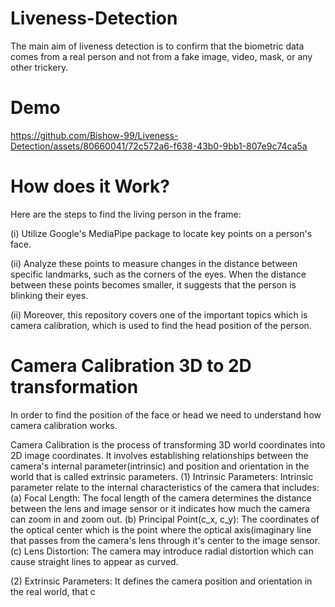 # Liveness-Detection
The main aim of liveness detection is to confirm that the biometric data comes from a real person and not from a fake image, video, mask, or any other trickery.

# Demo
https://github.com/Bishow-99/Liveness-Detection/assets/80660041/72c572a6-f638-43b0-9bb1-807e9c74ca5a

# How does it Work?
Here are the steps to find the living person in the frame:

(i) Utilize Google's MediaPipe package to locate key points on a person's face.

(ii) Analyze these points to measure changes in the distance between specific landmarks, such as the corners of the eyes. When the distance between these points becomes smaller, 
it suggests that the person is blinking their eyes.

(ii) Moreover, this repository covers one of the important topics which is camera calibration, which is used to find the head position of the person.

# Camera Calibration 3D to 2D transformation
In order to find the position of the face or head we need to understand how camera calibration works.

Camera Calibration is the process of transforming 3D world coordinates into 2D image coordinates. It involves establishing relationships between the camera's internal parameter(intrinsic) and
position and orientation in the world that is called extrinsic parameters.
(1) Intrinsic Parameters: Intrinsic parameter relate to the internal characteristics of the camera that includes:
     (a) Focal Length: The focal length of the camera determines the distance between the lens and image sensor or it indicates how much the camera can zoom in and zoom out.
     (b) Principal Point(c_x, c_y): The coordinates of the optical center which is the point where the optical axis(imaginary line that passes from the camera's lens through it's center to the image sensor.
     (c) Lens Distortion: The camera may introduce radial distortion which can cause straight lines to appear as curved.


(2) Extrinsic Parameters: It defines the camera position and orientation in the real world, that c

